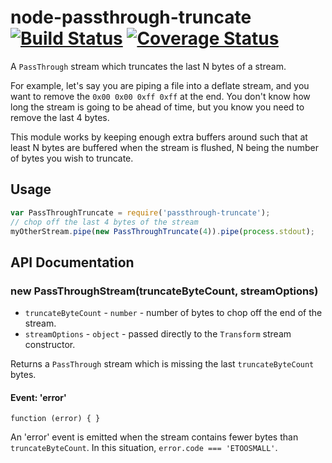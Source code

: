 # node-passthrough-truncate [![Build Status](https://travis-ci.org/andrewrk/node-passthrough-truncate.svg?branch=master)](https://travis-ci.org/andrewrk/node-passthrough-truncate) [![Coverage Status](https://img.shields.io/coveralls/andrewrk/node-passthrough-truncate.svg)](https://coveralls.io/r/andrewrk/node-passthrough-truncate)

A `PassThrough` stream which truncates the last N bytes of a stream.

For example, let's say you are piping a file into a deflate stream, and you want
to remove the `0x00 0x00 0xff 0xff` at the end. You don't know how long the
stream is going to be ahead of time, but you know you need to remove the last
4 bytes.

This module works by keeping enough extra buffers around such that at least N
bytes are buffered when the stream is flushed, N being the number of bytes you
wish to truncate.

## Usage

```js
var PassThroughTruncate = require('passthrough-truncate');
// chop off the last 4 bytes of the stream
myOtherStream.pipe(new PassThroughTruncate(4)).pipe(process.stdout);
```

## API Documentation

### new PassThroughStream(truncateByteCount, streamOptions)

 * `truncateByteCount` - `number` - number of bytes to chop off the end of the
   stream.
 * `streamOptions` - `object` - passed directly to the `Transform` stream
   constructor.

Returns a `PassThrough` stream which is missing the last `truncateByteCount`
bytes.

#### Event: 'error'

`function (error) { }`

An 'error' event is emitted when the stream contains fewer bytes than
`truncateByteCount`. In this situation, `error.code === 'ETOOSMALL'`.
